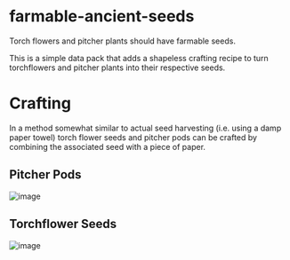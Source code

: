 # farmable-ancient-seeds
Torch flowers and pitcher plants should have farmable seeds. 

This is a simple data pack that adds a shapeless crafting recipe to turn torchflowers and pitcher plants into their respective seeds.


# Crafting
In a method somewhat similar to actual seed harvesting (i.e. using a damp paper towel) torch flower seeds and pitcher pods can be crafted by combining the associated seed with a piece of paper.

## Pitcher Pods
![image](https://github.com/tlstommy/farmable-ancient-seeds/assets/36305669/ebd87384-d265-49f4-9489-80667d476744)


## Torchflower Seeds
![image](https://github.com/tlstommy/farmable-ancient-seeds/assets/36305669/2a22cd92-ec79-4992-b587-3cfd8e849bed)

